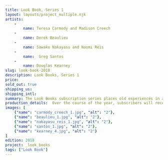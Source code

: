 ```yaml
---
title: Look Book, Series 1
layout: layouts/project_multiple.njk
artists: 
    - 
        name: Teresa Carmody and Madison Creech
    -
        name: Derek Beaulieu
    -
        name: Sawako Nakayasu and Naomi Reis
    -
        name:  Greg Santos
    -
        name: Douglas Kearney
slug: look-book-2018
description: Look Books, Series 1
price:
sold_out: true
shipping_us: 
shipping_intl: 
summary: The Look Books subscription series places old experiences in a new context, presenting five hybrid literary and visual texts that can be read by inserting them into the viewer and advancing the frame forward.
production_details:  Over the course of the year, subscribers will receive one viewer and five reels, mailed out bimonthly.
images: [
    {"name": "carmody_creech_1.jpg", "alt": "2"},
    {"name": "beaulieu_1.jpg", "alt": "2"},
    {"name": "nakayasu_reis_1.jpg", "alt": "2"},
    {"name": "santos_1.jpg", "alt": "2"},
    {"name": "kearney_4.jpg", "alt": "2"}
]
edition: 2018
project: _look_books
tags: ["Look Book"]
---
```

